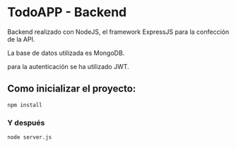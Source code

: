 # TodoAPP - Backend

Backend realizado con NodeJS, el framework ExpressJS para la confección de la API.

La base de datos utilizada es MongoDB.

para la autenticación se ha utilizado JWT.

## Como inicializar el proyecto:
```
npm install
```

### Y después
```
node server.js
```
